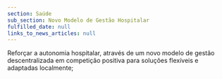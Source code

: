 ```yaml
---
section: Saúde
sub_section: Novo Modelo de Gestão Hospitalar
fulfilled_date: null
links_to_news_articles: null
---
```


Reforçar a autonomia hospitalar, através de um novo modelo de gestão descentralizada em competição positiva para soluções flexíveis e adaptadas localmente;